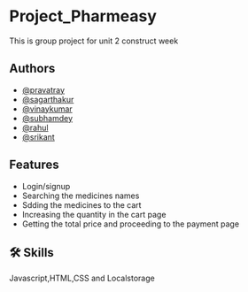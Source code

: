 # Project_Pharmeasy
This is group project for unit 2 construct week
## Authors
- [@pravatray](https://github.com/pravhatray)
- [@sagarthakur](https://github.com/1sagarthakur1)
- [@vinaykumar](https://github.com/vinaykumar2n)
- [@subhamdey](https://github.com/jstgrowup)
- [@rahul](https://github.com/rahulb18)
- [@srikant]()

## Features

- Login/signup
- Searching the medicines names 
- Sdding the medicines to the cart 
- Increasing the quantity in the cart page 
- Getting the total price and proceeding to the payment page 

## 🛠 Skills
Javascript,HTML,CSS and Localstorage
